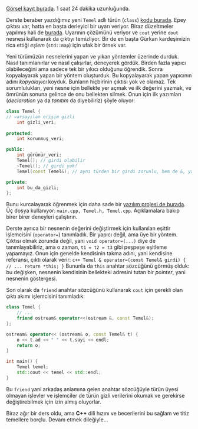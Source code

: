 [Görsel kayıt burada](https://drive.google.com/file/d/1Ls8NcHeju8L_yrY0eDc9ZUUdb_Faqyzr/view). 1 saat 24 dakika uzunluğunda.  

Derste beraber yazdığımız yeni `Temel` adlı türün (`class`) [kodu burada]( https://www.onlinegdb.com/IO4hMr9R-). Epey çıktısı var, hatta en başta derleyici bir uyarı veriyor. Biraz düzeltmeler yapılmış hali de [burada]( https://onlinegdb.com/8h299NKAP). Uyarının çözümünü veriyor ve `cout` yerine `dout` nesnesi kullanarak da çıktıyı temizliyor. Bir de en başta Gürkan kardeşimizin rica ettiği *eşlem* (`std::map`) için ufak bir örnek var.  

Yeni türümüzün nesnelerini yapan ve yıkan yöntemler üzerinde durduk. Nasıl tanımlanırlar ve nasıl çalışırlar, deneyerek gördük. Birden fazla yapıcı olabileceğini ama sadece tek bir yıkıcı olduğunu öğrendik. Sonra kopyalayarak yapan bir yöntem oluşturduk. Bu kopyalayarak yapan yapıcının adını *kopyalayıcı* koyduk. Bunların hiçbirinin çıktısı yok ve olamaz. Tek sorumlulukları, yeni nesne için bellekte yer açmak ve ilk değerini yazmak, ve ömrünün sonuna gelince de onu bellekten silmek. Onun için ilk yazımları (*declaration* ya da *tanıtım* da diyebiliriz) şöyle oluyor:
```c++ 
class Temel {
// varsayılan erişim gizli
    int gizli_veri;
    
protected: 
    int korunmuş_veri;

public: 
    int görünür_veri;
    Temel(); // girdi olabilir
    ~Temel(); // girdi yok! 
    Temel(const Temel&); // aynı türden bir girdi zorunlu, hem de &, yani takma ad (reference) gerekli 

private: 
    int bu_da_gizli;
};
```

Bunu kurcalayarak öğrenmek için daha sade bir [yazılım projesi de burada](https://onlinegdb.com/Mzd1nDHWM). Üç dosya kullanıyor: `main.cpp, Temel.h, Temel.cpp`.  Açıklamalara bakıp birer birer deneyleri çalıştırın.  

Derste ayrıca bir nesnenin değerini değiştirmek için kullanılan eşittir işlemcisini (`operator=`) tanımladık. Bir yapıcı değil, ama üye bir yöntem. Çıktısı olmak zorunda değil, yani `void operator=(...)` diye de tanımlayabiliriz, ama o zaman, `t1 = t2 = t3` gibi peşpeşe eşitleme yapamayız. Onun için genelde kendisinin takma adını, yani kendisine referansı, çıktı olarak verir: ```c++
Temel & operator=(const Temel& girdi) {
   // ...
   return *this;
}```
Bununla da `this` anahtar sözcüğünü görmüş olduk: bu değişken, nesnenin kendisinin bellekteki adresini tutan bir *pointer*, yani nesnenin göstergesi.

Son olarak da `friend` anahtar sözcüğünü kullanarak `cout` için gerekli olan çıktı akımı işlemcisini tanımladık: 
```c++
class Temel { 
    // ...
    friend ostream& operator<<(ostream &, const Temel&);
}; 

ostream& operator<< (ostream& o, const Temel& t) {
    o << t.ad << " " << t.sayi << endl;
    return o;
}

int main() { 
    Temel temel;
    std::cout << temel << std::endl; 
}
``` 

Bu `friend` yani arkadaş anlamına gelen anahtar sözcüğüyle türün üyesi olmayan işlevler ve işlemciler de türün gizli verilerini okumak ve gerekirse değiştirebilmek için izin almış oluyorlar. 

Biraz ağır bir ders oldu, ama **C++** dili hızını ve becerilerini bu sağlam ve titiz temellere borçlu. Devam etmek dileğiyle... 